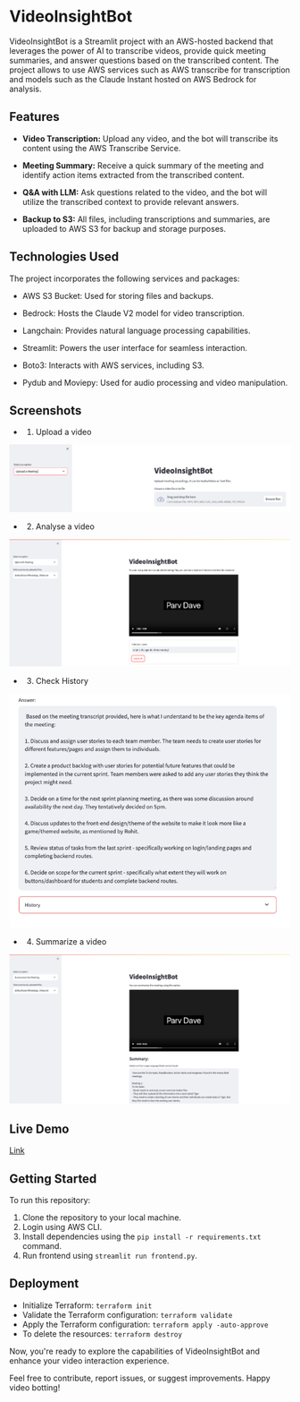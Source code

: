 # VideoInsightBot

VideoInsightBot is a Streamlit project with an AWS-hosted backend that leverages the power of AI to transcribe videos, provide quick meeting summaries, and answer questions based on the transcribed content. The project allows to use AWS services such as AWS transcribe for transcription and models such as the Claude Instant hosted on AWS Bedrock for analysis.

## Features

- **Video Transcription:** Upload any video, and the bot will transcribe its content using the AWS Transcribe Service.

- **Meeting Summary:** Receive a quick summary of the meeting and identify action items extracted from the transcribed content.

- **Q&A with LLM:** Ask questions related to the video, and the bot will utilize the transcribed context to provide relevant answers.

- **Backup to S3:** All files, including transcriptions and summaries, are uploaded to AWS S3 for backup and storage purposes.


## Technologies Used

The project incorporates the following services and packages:

- AWS S3 Bucket: Used for storing files and backups.

- Bedrock: Hosts the Claude V2 model for video transcription.

- Langchain: Provides natural language processing capabilities.

- Streamlit: Powers the user interface for seamless interaction.

- Boto3: Interacts with AWS services, including S3.

- Pydub and Moviepy: Used for audio processing and video manipulation.

## Screenshots

- 1. Upload a video

![Alt text](./images/Image1.png)

- 2. Analyse a video

![Alt text](./images/Image2.png)

- 3. Check History

![Alt text](./images/Image4.png)

- 4. Summarize a video

![Alt text](./images/Image3.png)

## Live Demo
[Link](http://speechtotext-1823339700.us-east-1.elb.amazonaws.com/)


## Getting Started

To run this repository:

1. Clone the repository to your local machine.
2. Login using AWS CLI.
3. Install dependencies using the `pip install -r requirements.txt` command.
4. Run frontend using `streamlit run frontend.py`.

## Deployment

- Initialize Terraform:
   `terraform init`
- Validate the Terraform configuration:
   `terraform validate`
- Apply the Terraform configuration:
   `terraform apply -auto-approve`
- To delete the resources:
   `terraform destroy`

Now, you're ready to explore the capabilities of VideoInsightBot and enhance your video interaction experience.

Feel free to contribute, report issues, or suggest improvements. Happy video botting!
